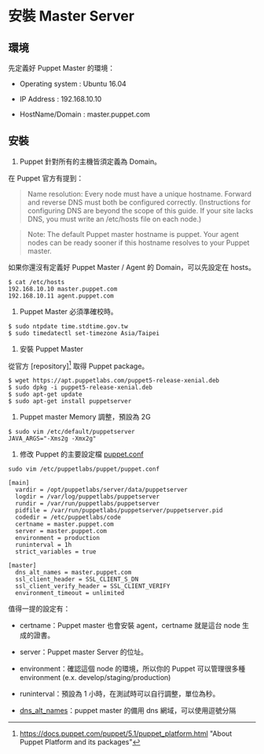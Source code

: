 # 安裝 Master Server

## 環境

先定義好 Puppet Master 的環境：

  - Operating system : Ubuntu 16.04

  - IP Address : 192.168.10.10

  - HostName/Domain : master.puppet.com

## 安裝    
    
1. Puppet 針對所有的主機皆須定義為 Domain。

  在 Puppet 官方有提到：
    
  > Name resolution: Every node must have a unique hostname. Forward and reverse DNS must both be configured correctly. (Instructions for configuring DNS are beyond the scope of this guide. If your site lacks DNS, you must write an /etc/hosts file on each node.)
    
  > Note: The default Puppet master hostname is puppet. Your agent nodes can be ready sooner if this hostname resolves to your Puppet master.
    
  如果你還沒有定義好 Puppet Master / Agent 的 Domain，可以先設定在 hosts。
    
  ```shell
  $ cat /etc/hosts
  192.168.10.10 master.puppet.com
  192.168.10.11 agent.puppet.com
  ```

1. Puppet Master 必須準確校時。

  ```shell
  $ sudo ntpdate time.stdtime.gov.tw
  $ sudo timedatectl set-timezone Asia/Taipei
  ```

1. 安裝 Puppet Master

  從官方 [repository][^1] 取得 Puppet package。

  ```shell
  $ wget https://apt.puppetlabs.com/puppet5-release-xenial.deb
  $ sudo dpkg -i puppet5-release-xenial.deb
  $ sudo apt-get update
  $ sudo apt-get install puppetserver
  ```
  
1. Puppet master Memory 調整，預設為 2G

  ```shell
  $ sudo vim /etc/default/puppetserver
  JAVA_ARGS="-Xms2g -Xmx2g"
  ```

1. 修改 Puppet 的主要設定檔 [puppet.conf][puppet-conf]

  ```shell
  sudo vim /etc/puppetlabs/puppet/puppet.conf
  
  [main]
    vardir = /opt/puppetlabs/server/data/puppetserver
    logdir = /var/log/puppetlabs/puppetserver
    rundir = /var/run/puppetlabs/puppetserver
    pidfile = /var/run/puppetlabs/puppetserver/puppetserver.pid
    codedir = /etc/puppetlabs/code
    certname = master.puppet.com
    server = master.puppet.com
    environment = production
    runinterval = 1h
    strict_variables = true
   
  [master]
    dns_alt_names = master.puppet.com
    ssl_client_header = SSL_CLIENT_S_DN
    ssl_client_verify_header = SSL_CLIENT_VERIFY
    environment_timeout = unlimited
  ```

  值得一提的設定有：

  - certname：Puppet master 也會安裝 agent，certname 就是這台 node 生成的證書。
  
  - server：Puppet master Server 的位址。
  
  - environment：確認這個 node 的環境，所以你的 Puppet 可以管理很多種 environment (e.x. develop/staging/production)
  
  - runinterval：預設為 1 小時，在測試時可以自行調整，單位為秒。

  - [dns_alt_names][puppet-config-dns_alt_names]：puppet master 的備用 dns 網域，可以使用逗號分隔





[^1]: https://docs.puppet.com/puppet/5.1/puppet_platform.html "About Puppet Platform and its packages"

[puppet-conf]: https://docs.puppet.com/puppet/5.0/configuration.html

[puppet-config-dns_alt_names]: https://docs.puppet.com/puppet/5.0/configuration.html#dnsaltnames














